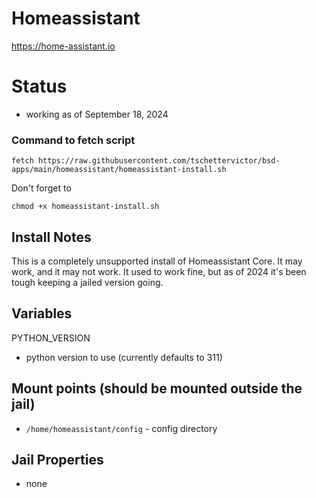 # Homeassistant
https://home-assistant.io

# Status
  - working as of September 18, 2024

### Command to fetch script
```
fetch https://raw.githubusercontent.com/tschettervictor/bsd-apps/main/homeassistant/homeassistant-install.sh
```

Don't forget to
```
chmod +x homeassistant-install.sh
```

## Install Notes

This is a completely unsupported install of Homeassistant Core. It may work, and it may not work.
It used to work fine, but as of 2024 it's been tough keeping a jailed version going.

## Variables

PYTHON_VERSION
  - python version to use (currently defaults to 311)

## Mount points (should be mounted outside the jail)
  - `/home/homeassistant/config` - config directory

## Jail Properties
  - none
